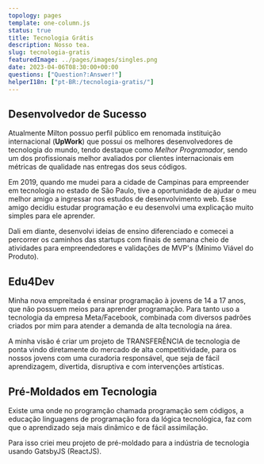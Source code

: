 ```yaml
---
topology: pages
template: one-column.js
status: true
title: Tecnologia Grátis
description: Nosso tea.
slug: tecnologia-gratis
featuredImage: ../pages/images/singles.png
date: 2023-04-06T08:30:00+00:00
questions: ["Question?:Answer!"]
helperI18n: ["pt-BR:/tecnologia-gratis/"]
---
```


## Desenvolvedor de Sucesso

Atualmente Milton possuo perfil público em renomada instituição internacional (**UpWork**) que possui os melhores desenvolvedores de tecnologia do mundo, tendo destaque como _Melhor Programador_, sendo um dos profissionais melhor avaliados por clientes internacionais em métricas de qualidade nas entregas dos seus códigos.

Em 2019, quando me mudei para a cidade de Campinas para empreender em tecnologia no estado de São Paulo, tive a oportunidade de ajudar o meu melhor amigo a ingressar nos estudos de desenvolvimento web. Esse amigo decidiu estudar programação e eu desenvolvi uma explicação muito simples para ele aprender.

Dali em diante, desenvolvi ideias de ensino diferenciado e comecei a percorrer os caminhos das startups com finais de semana cheio de atividades para empreendedores e validações de MVP's (Mínimo Viável do Produto).

## Edu4Dev

Minha nova empreitada é ensinar programação à jovens de 14 a 17 anos, que não possuem meios para aprender programação. Para tanto uso a tecnologia da empresa Meta/Facebook, combinada com diversos padrões criados por mim para atender a demanda de alta tecnologia na área.

A minha visão é criar um projeto de TRANSFERÊNCIA de tecnologia de ponta vindo diretamente do mercado de alta competitividade, para os nossos jovens com uma curadoria responsável, que seja de fácil aprendizagem, divertida, disruptiva e com intervenções artísticas.

## Pré-Moldados em Tecnologia

Existe uma onde no programção chamada programação sem códigos, a educação linguagens de programação fora da lógica tecnológica, faz com que o aprendizado seja mais dinâmico e de fácil assimilação.

Para isso criei meu projeto de pré-moldado para a indústria de tecnologia usando GatsbyJS (ReactJS).
